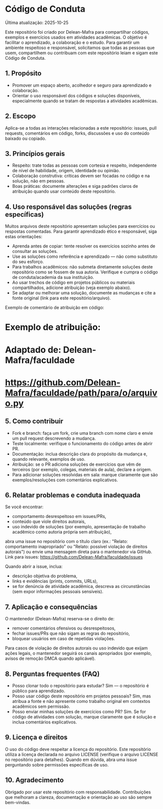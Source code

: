 # Código de Conduta

Última atualização: 2025-10-25

Este repositório foi criado por Delean-Mafra para compartilhar códigos, exemplos e exercícios usados em atividades acadêmicas. O objetivo é facilitar o aprendizado, a colaboração e o estudo. Para garantir um ambiente respeitoso e responsável, solicitamos que todas as pessoas que usem, compartilhem ou contribuam com este repositório leiam e sigam este Código de Conduta.

## 1. Propósito
- Promover um espaço aberto, acolhedor e seguro para aprendizado e colaboração.
- Orientar o uso responsável dos códigos e soluções disponíveis, especialmente quando se tratam de respostas a atividades acadêmicas.

## 2. Escopo
Aplica-se a todas as interações relacionadas a este repositório: issues, pull requests, comentários em código, forks, discussões e uso do conteúdo baixado ou copiado.

## 3. Princípios gerais
- Respeito: trate todas as pessoas com cortesia e respeito, independente de nível de habilidade, origem, identidade ou opinião.
- Colaboração construtiva: críticas devem ser focadas no código e na solução, não em pessoas.
- Boas práticas: documente alterações e siga padrões claros de atribuição quando usar conteúdo deste repositório.

## 4. Uso responsável das soluções (regras específicas)
Muitos arquivos deste repositório apresentam soluções para exercícios ou respostas comentadas. Para garantir aprendizado ético e responsável, siga estas orientações:

- Aprenda antes de copiar: tente resolver os exercícios sozinho antes de consultar as soluções.
- Use as soluções como referência e aprendizado — não como substituto do seu esforço.
- Para trabalhos acadêmicos: não submeta diretamente soluções deste repositório como se fossem de sua autoria. Verifique e cumpra o código de conduta/academia da sua instituição.
- Ao usar trechos de código em projetos públicos ou materiais compartilhados, adicione atribuição (veja exemplo abaixo).
- Se adaptar ou melhorar uma solução, documente as mudanças e cite a fonte original (link para este repositório/arquivo).

Exemplo de comentário de atribuição em código:
# Exemplo de atribuição:
# Adaptado de: Delean-Mafra/faculdade
# https://github.com/Delean-Mafra/faculdade/path/para/o/arquivo.py

## 5. Como contribuir
- Fork e branch: faça um fork, crie uma branch com nome claro e envie um pull request descrevendo a mudança.
- Teste localmente: verifique o funcionamento do código antes de abrir PR.
- Documentação: inclua descrição clara do propósito da mudança e, quando relevante, exemplos de uso.
- Atribuição: se o PR adiciona soluções de exercícios que vêm de terceiros (por exemplo, colegas, materiais de aula), declare a origem.
- Para adicionar soluções resolvidas em sala: marque claramente que são exemplos/resoluções com comentários explicativos.

## 6. Relatar problemas e conduta inadequada
Se você encontrar:
- comportamento desrespeitoso em issues/PRs,
- conteúdo que viole direitos autorais,
- uso indevido de soluções (por exemplo, apresentação de trabalho acadêmico como autoria própria sem atribuição),

abra uma issue no repositório com o título claro (ex.: "Relato: comportamento inapropriado" ou "Relato: possível violação de direitos autorais") ou envie uma mensagem direta para o mantenedor via GitHub. Link para issues: https://github.com/Delean-Mafra/faculdade/issues

Quando abrir a issue, inclua:
- descrição objetiva do problema,
- links e evidências (prints, commits, URLs),
- se for denúncia de atividade acadêmica, descreva as circunstâncias (sem expor informações pessoais sensíveis).

## 7. Aplicação e consequências
O mantenedor (Delean-Mafra) reserva-se o direito de:
- remover comentários ofensivos ou desrespeitosos,
- fechar issues/PRs que não sigam as regras do repositório,
- bloquear usuários em caso de repetidas violações.

Para casos de violação de direitos autorais ou uso indevido que exijam ações legais, o mantenedor seguirá os canais apropriados (por exemplo, avisos de remoção DMCA quando aplicável).

## 8. Perguntas frequentes (FAQ)
- Posso clonar todo o repositório para estudar? Sim — o repositório é público para aprendizado.
- Posso usar código deste repositório em projetos pessoais? Sim, mas atribua a fonte e não apresente como trabalho original em contextos acadêmicos sem permissão.
- Posso enviar minhas soluções de exercícios como PR? Sim. Se for código de atividades com solução, marque claramente que é solução e inclua comentários explicativos.

## 9. Licença e direitos
O uso do código deve respeitar a licença do repositório. Este repositório utiliza a licença declarada no arquivo LICENSE (verifique o arquivo LICENSE no repositório para detalhes). Quando em dúvida, abra uma issue perguntando sobre permissões específicas de uso.

## 10. Agradecimento
Obrigado por usar este repositório com responsabilidade. Contribuições que melhoram a clareza, documentação e orientação ao uso são sempre bem-vindas.
